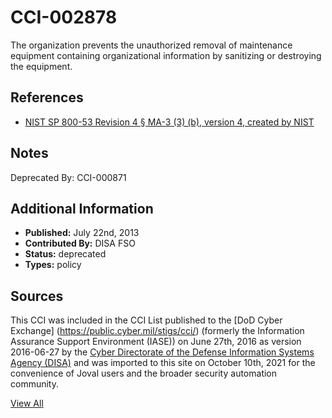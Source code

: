 # CCI-002878

The organization prevents the unauthorized removal of maintenance equipment containing organizational information by sanitizing or destroying the equipment.

## References ##

* [NIST SP 800-53 Revision 4 § MA-3 (3) (b), version 4, created by NIST](http://csrc.nist.gov/publications/PubsSPs.html)

## Notes ##



Deprecated By: CCI-000871

## Additional Information ##

* **Published:** July 22nd, 2013
* **Contributed By:** DISA FSO
* **Status:** deprecated
* **Types:** policy

## Sources ##

This CCI was included in the CCI List published to the [DoD Cyber Exchange]
(https://public.cyber.mil/stigs/cci/) (formerly the Information Assurance Support Environment
(IASE)) on June 27th, 2016 as version 2016-06-27 by the [Cyber Directorate of the Defense 
Information Systems Agency (DISA)](https://public.cyber.mil/about-cyber/) and was imported to 
this site on October 10th, 2021 for the convenience of Joval users and the broader security automation community.

[View All](../README.md)
